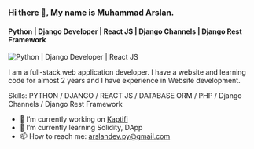 ### Hi there 👋, My name is Muhammad Arslan.
#### Python | Django Developer | React JS | Django Channels | Django Rest Framework
![Python | Django Developer | React JS](img2.jpg)

I am a full-stack web application developer. I have a website and learning code for almost 2 years and I have experience in Website development. 

Skills: PYTHON / DJANGO / REACT JS / DATABASE ORM / PHP / Django Channels / Django Rest Framework

- 🔭 I’m currently working on <a href="https://kaptifi.com/">Kaptifi</a> 
- 🌱 I’m currently learning Solidity, DApp 
- 📫 How to reach me: arslandev.py@gmail.com 
